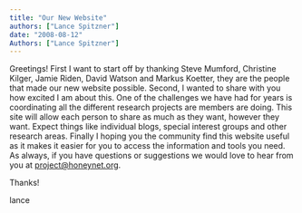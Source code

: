```yaml
---
title: "Our New Website"
authors: ["Lance Spitzner"]
date: "2008-08-12"
Authors: ["Lance Spitzner"]
---
```


Greetings! First I want to start off by thanking Steve Mumford, Christine Kilger, Jamie Riden, David Watson and Markus Koetter, they are the people that made our new website possible. Second, I wanted to share with you how excited I am about this. One of the challenges we have had for years is coordinating all the different research projects are members are doing. This site will allow each person to share as much as they want, however they want. Expect things like individual blogs, special interest groups and other research areas. Finally I hoping you the community find this website useful as it makes it easier for you to access the information and tools you need. As always, if you have questions or suggestions we would love to hear from you at project@honeynet.org.  
  
Thanks!  
  
lance
